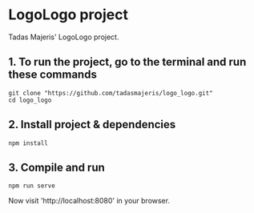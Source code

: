 # LogoLogo project

Tadas Majeris' LogoLogo project.

## 1. To run the project, go to the terminal and run these commands
```
git clone "https://github.com/tadasmajeris/logo_logo.git"
cd logo_logo
```

## 2. Install project & dependencies
```
npm install
```

## 3. Compile and run
```
npm run serve
```
Now visit 'http://localhost:8080' in your browser.
